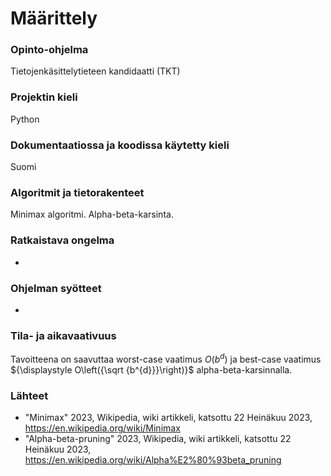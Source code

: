 # Määrittely

### Opinto-ohjelma
Tietojenkäsittelytieteen kandidaatti (TKT)

### Projektin kieli
Python

### Dokumentaatiossa ja koodissa käytetty kieli
Suomi

### Algoritmit ja tietorakenteet
Minimax algoritmi. Alpha-beta-karsinta.

### Ratkaistava ongelma
-

### Ohjelman syötteet
-

### Tila- ja aikavaativuus
Tavoitteena on saavuttaa worst-case vaatimus $O(b^d)$ ja best-case vaatimus ${\displaystyle O\left({\sqrt {b^{d}}}\right)}$ alpha-beta-karsinnalla.

### Lähteet
- "Minimax" 2023, Wikipedia, wiki artikkeli, katsottu 22 Heinäkuu 2023, https://en.wikipedia.org/wiki/Minimax
- "Alpha-beta-pruning" 2023, Wikipedia, wiki artikkeli, katsottu 22 Heinäkuu 2023, https://en.wikipedia.org/wiki/Alpha%E2%80%93beta_pruning
